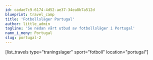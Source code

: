 ```yaml
---
id: cadae7c9-6174-4d52-ae37-34ea8b7a512d
blueprint: travel_camp
title: 'Fotbollsläger Portugal'
author: little_admin
tagline: 'Se nedan vårt utbud av fotbollsläger i Portugal'
namn_i_meny: Portugal
slug: portugal-2
---
```

<p>[list_travels type="traningslager" sport="fotboll" location="portugal"]</p>

